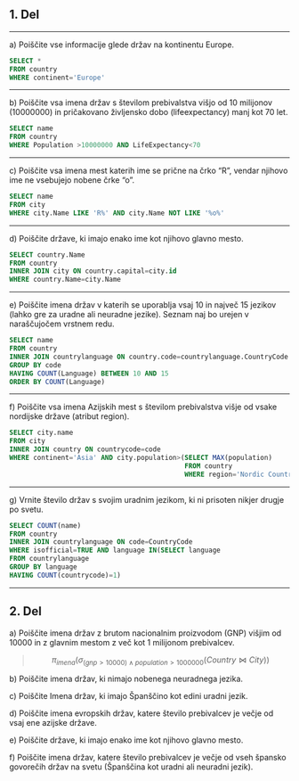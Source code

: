 ## 1. Del

---
a) Poiščite vse informacije glede držav na kontinentu Europe.  
```sql
SELECT *
FROM country
WHERE continent='Europe'
```

---
b) Poiščite vsa imena držav s številom prebivalstva višjo od 10 milijonov (10000000) in pričakovano življensko dobo (lifeexpectancy) manj kot 70 let.  
```sql
SELECT name
FROM country
WHERE Population >10000000 AND LifeExpectancy<70
```

---
c) Poiščite vsa imena mest katerih ime se prične na črko “R”, vendar njihovo ime ne vsebujejo nobene črke “o”.  
```sql
SELECT name
FROM city
WHERE city.Name LIKE 'R%' AND city.Name NOT LIKE '%o%' 
```

---
d) Poiščite države, ki imajo enako ime kot njihovo glavno mesto.  
```sql
SELECT country.Name
FROM country
INNER JOIN city ON country.capital=city.id
WHERE country.Name=city.Name
```

---
e) Poiščite imena držav v katerih se uporablja vsaj 10 in največ 15 jezikov (lahko gre za uradne ali neuradne jezike). Seznam naj bo urejen v naraščujočem vrstnem redu.  
```sql
SELECT name
FROM country
INNER JOIN countrylanguage ON country.code=countrylanguage.CountryCode
GROUP BY code
HAVING COUNT(Language) BETWEEN 10 AND 15
ORDER BY COUNT(Language)
```

---
f) Poiščite vsa imena Azijskih mest s številom prebivalstva višje od vsake nordijske države (atribut region).  
```sql
SELECT city.name
FROM city
INNER JOIN country ON countrycode=code
WHERE continent='Asia' AND city.population>(SELECT MAX(population)
											FROM country
											WHERE region='Nordic Countries')
```

---
g) Vrnite število držav s svojim uradnim jezikom, ki ni prisoten nikjer drugje po svetu.
```sql
SELECT COUNT(name)
FROM country
INNER JOIN countrylanguage ON code=CountryCode
WHERE isofficial=TRUE AND language IN(SELECT language
FROM countrylanguage
GROUP BY language
HAVING COUNT(countrycode)=1)
```

---
## 2. Del

a) Poiščite imena držav z brutom nacionalnim proizvodom (GNP) višjim od 10000 in z glavnim mestom z več kot 1 milijonom prebivalcev.  
>$$\pi _{imena}(\sigma _{(gnp>10000)\land population>1000000}(Country\Join City))$$

b) Poiščite imena držav, ki nimajo nobenega neuradnega jezika.  
>$$$$

c) Poiščite Imena držav, ki imajo Španščino kot edini uradni jezik.  
>$$$$

d) Poiščite imena evropskih držav, katere število prebivalcev je večje od vsaj ene azijske države.  
>$$$$

e) Poiščite države, ki imajo enako ime kot njihovo glavno mesto.  
>$$$$

f) Poiščite imena držav, katere število prebivalcev je večje od vseh špansko govorečih držav na svetu (Španščina kot uradni ali neuradni jezik).
>$$$$
